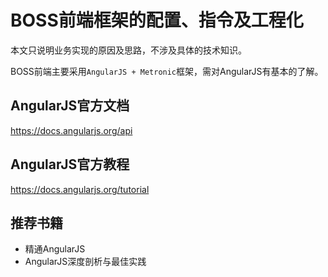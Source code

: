 # BOSS前端框架的配置、指令及工程化

本文只说明业务实现的原因及思路，不涉及具体的技术知识。

BOSS前端主要采用``AngularJS + Metronic``框架，需对AngularJS有基本的了解。

## AngularJS官方文档

https://docs.angularjs.org/api

## AngularJS官方教程

https://docs.angularjs.org/tutorial

## 推荐书籍

* 精通AngularJS
* AngularJS深度剖析与最佳实践
